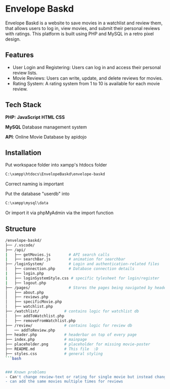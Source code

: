 # Envelope Baskd
Envelope Baskd is a website to save movies in a watchlist and review them, that allows users to log in, view movies, and submit their personal reviews with ratings. This platform is built using PHP and MySQL in a retro pixel design.
## Features

- User Login and Registering: Users can log in and access their personal review lists.
- Movie Reviews: Users can write, update, and delete reviews for movies.
- Rating System: A rating system from 1 to 10 is available for each movie review.

## Tech Stack

**PHP:** 
**JavaScript** 
**HTML** 
**CSS**

**MySQL** Database management system

**API**: Online Movie Database by apidojo





## Installation

Put workspace folder into xampp's htdocs folder

```bash
C:\xampp\htdocs\EnvelopeBaskd\envelope-baskd
```
Correct naming is important


Put the database "userdb" into 

```bash
C:\xampp\mysql\data
```
Or import it via phpMyAdmin via the import function
    
## Structure

```bash
/envelope-baskd/
├── /.vscode/  
├── /api/
|   ├── getMovies.js        # API search calls 
|   ├── searchBar.js        # animation for searchbar
├── /loginSystem/           # Login and authentication-related files
│   ├── connection.php      # Database connection details
|   ├── login.php           
|   ├── loginSystemStyle.css # specific tylesheet for login/register         
|   ├── logout.php          
├── /pages/                 # Stores the pages being navigated by header.php
│   ├── about.php
│   ├── reviews.php
│   ├── specificMovie.php
│   ├── watchlist.php
├── /watchlist/           # contains logic for watchlist db
│   ├── addToWatchlist.php
│   ├── removeFromWatchlist.php
├── /review/              # contains logic for review db
│   ── addToReview.php
├── header.php            # headerbar on top of every page
├── index.php             # mainpage 
├── placeholder.png       # placeholder for missing movie-poster
├── README.md             # This file  :D
├── styles.css            # general styling
```bash


### Known problems
- Can't change review-text or rating for single movie but instead changes review properties for all movies
- can add the same movies multiple times for reviews

